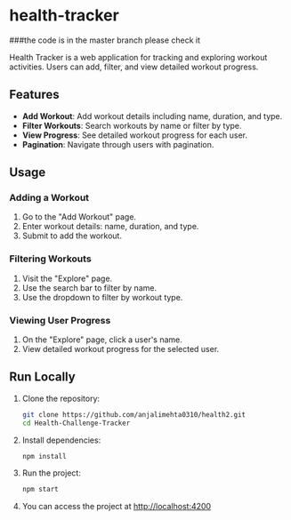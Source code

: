 # health-tracker
###the code is in the master branch  please check it


Health Tracker is a web application for tracking and exploring workout activities. Users can add, filter, and view detailed workout progress.

## Features

- **Add Workout**: Add workout details including name, duration, and type.
- **Filter Workouts**: Search workouts by name or filter by type.
- **View Progress**: See detailed workout progress for each user.
- **Pagination**: Navigate through users with pagination.

## Usage

### Adding a Workout 

1. Go to the "Add Workout" page.
2. Enter workout details: name, duration, and type.
3. Submit to add the workout.

### Filtering Workouts 

1. Visit the "Explore" page.
2. Use the search bar to filter by name.
3. Use the dropdown to filter by workout type.

### Viewing User Progress 

1. On the "Explore" page, click a user's name.
2. View detailed workout progress for the selected user.

## Run Locally

1. Clone the repository:
    ```bash
    git clone https://github.com/anjalimehta0310/health2.git
    cd Health-Challenge-Tracker
    ```
2. Install dependencies:
    ```bash
    npm install
    ```
3. Run the project:
    ```bash
    npm start
    ```
4. You can access the project at [http://localhost:4200](http://localhost:4200)
